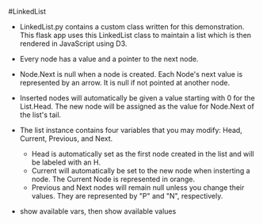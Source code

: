 #LinkedList

- LinkedList.py contains a custom class written for this demonstration. This flask app uses this LinkedList class to maintain a list which is then rendered in JavaScript using D3.

- Every node has a value and a pointer to the next node.

- Node.Next is null when a node is created. Each Node's next value is represented by an arrow. It is null if not pointed at another node.

- Inserted nodes will automatically be given a value starting with 0 for the List.Head. The new node will be assigned as the value for Node.Next of the list's tail.

- The list instance contains four variables that you may modify: Head, Current, Previous, and Next.
	- Head is automatically set as the first node created in the list and will be labeled with an H.
	- Current will automatically be set to the new node when insterting a node. The Current Node is represented in orange.
	- Previous and Next nodes will remain null unless you change their values. They are represented by "P" and "N", respectively.

- show available vars, then show available values